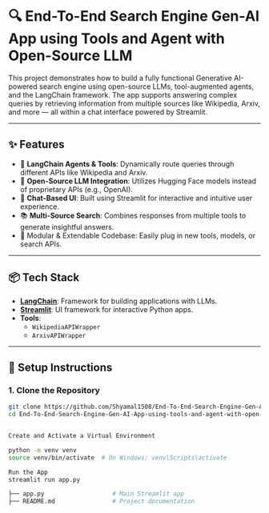 # 🔍 End-To-End Search Engine Gen-AI App using Tools and Agent with Open-Source LLM

This project demonstrates how to build a fully functional Generative AI-powered search engine using open-source LLMs, tool-augmented agents, and the LangChain framework. The app supports answering complex queries by retrieving information from multiple sources like Wikipedia, Arxiv, and more — all within a chat interface powered by Streamlit.

---

## ✨ Features

- 🔗 **LangChain Agents & Tools**: Dynamically route queries through different APIs like Wikipedia and Arxiv.
- 🧠 **Open-Source LLM Integration**: Utilizes Hugging Face models instead of proprietary APIs (e.g., OpenAI).
- 💬 **Chat-Based UI**: Built using Streamlit for interactive and intuitive user experience.
- 📚 **Multi-Source Search**: Combines responses from multiple tools to generate insightful answers.
- 🧪 Modular & Extendable Codebase: Easily plug in new tools, models, or search APIs.

---

## 📦 Tech Stack

- **[LangChain](https://python.langchain.com/)**: Framework for building applications with LLMs.
- **[Streamlit](https://streamlit.io/)**: UI framework for interactive Python apps.
- **Tools**:
  - `WikipediaAPIWrapper`
  - `ArxivAPIWrapper`

---

## 🚀 Setup Instructions

### 1. Clone the Repository
```bash
git clone https://github.com/Shyamal1508/End-To-End-Search-Engine-Gen-AI-App-using-tools-and-agent-with-open-source-llm.git
cd End-To-End-Search-Engine-Gen-AI-App-using-tools-and-agent-with-open-source-llm


Create and Activate a Virtual Environment

python -m venv venv
source venv/bin/activate  # On Windows: venv\Scripts\activate

Run the App
streamlit run app.py

├── app.py                   # Main Streamlit app
├── README.md                # Project documentation

